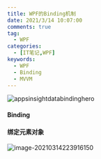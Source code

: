 ```yaml
---
title: WPF的Binding机制
date: 2021/3/14 10:07:00
comments: true
tag: 
  - WPF
categories:
  - [IT笔记,WPF]
keywords:
  - WPF
  - Binding
  - MVVM
---
```


![appsinsightdatabindinghero](https://oss.xknife.net/appsinsightdatabindinghero.jpg)

####  Binding

#### 绑定元素对象

![image-20210314223916150](https://oss.xknife.net/image-20210314223916150.png)